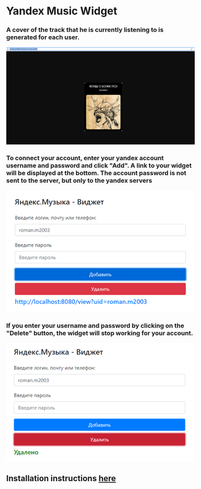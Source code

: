 # Yandex Music Widget

### A cover of the track that he is currently listening to is generated for each user.
![](documentation/1.png)

### To connect your account, enter your yandex account username and password and click "Add". A link to your widget will be displayed at the bottom. The account password is not sent to the server, but only to the yandex servers
![](documentation/2.png)

### If you enter your username and password by clicking on the "Delete" button, the widget will stop working for your account.
![](documentation/3.png)

## Installation instructions [here](https://github.com/StounhandJ/laravel-template#readme)
